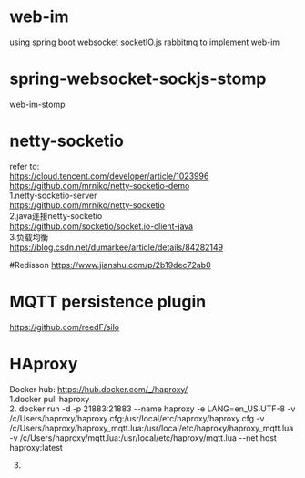 # web-im
using spring boot websocket socketIO.js rabbitmq to implement web-im

# spring-websocket-sockjs-stomp
web-im-stomp  


# netty-socketio
refer to:  
https://cloud.tencent.com/developer/article/1023996  
https://github.com/mrniko/netty-socketio-demo  
1.netty-socketio-server  
https://github.com/mrniko/netty-socketio  
2.java连接netty-socketio  
https://github.com/socketio/socket.io-client-java  
3.负载均衡    
https://blog.csdn.net/dumarkee/article/details/84282149  



#Redisson
https://www.jianshu.com/p/2b19dec72ab0  

# MQTT persistence plugin
https://github.com/reedF/silo


# HAproxy
Docker hub:
https://hub.docker.com/_/haproxy/  
1.docker pull haproxy  
2.
docker run -d -p 21883:21883 --name haproxy -e LANG=en_US.UTF-8 -v /c/Users/haproxy/haproxy.cfg:/usr/local/etc/haproxy/haproxy.cfg -v /c/Users/haproxy/haproxy_mqtt.lua:/usr/local/etc/haproxy/haproxy_mqtt.lua  -v /c/Users/haproxy/mqtt.lua:/usr/local/etc/haproxy/mqtt.lua --net host haproxy:latest

3.

